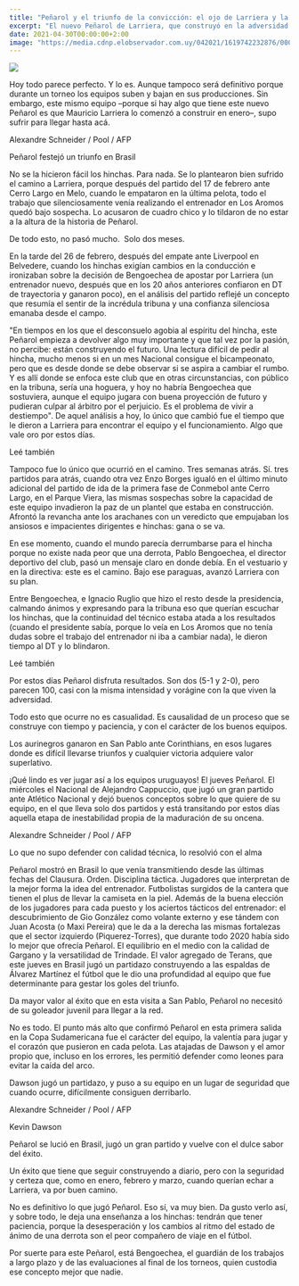 ```yaml
---
title: "Peñarol y el triunfo de la convicción: el ojo de Larriera y la espalda de Bengoechea"
excerpt: "El nuevo Peñarol de Larriera, que construyó en la adversidad del Clausura (blindado por el director deportivo y el presidente Ruglio), empieza a regar los campos con su mejor versión de fútbol y de carácter"
date: 2021-04-30T00:00:00+2:00
image: "https://media.cdnp.elobservador.com.uy/042021/1619742232876/000_9922H6.jpg?&amp;cw=600&amp;ch=365"
---
```



<img src="https://media.cdnp.elobservador.com.uy/042021/1619742232876/000_9922H6.jpg?&amp;cw=600&amp;ch=365">


Hoy todo parece perfecto. Y lo es. Aunque tampoco será definitivo porque durante un torneo los equipos suben y bajan en sus producciones. Sin embargo, este mismo equipo –porque si hay algo que tiene este nuevo Peñarol es que Mauricio Larriera lo comenzó a construir en enero–, supo sufrir para llegar hasta acá.





Alexandre Schneider / Pool / AFP


Peñarol festejó un triunfo en Brasil





No se la hicieron fácil los hinchas. Para nada. Se lo plantearon bien sufrido el camino a Larriera, porque después del partido del 17 de febrero ante Cerro Largo en Melo, cuando le empataron en la última pelota, todo el trabajo que silenciosamente venía realizando el entrenador en Los Aromos quedó bajo sospecha. Lo acusaron de cuadro chico y lo tildaron de no estar a la altura de la historia de Peñarol.


De todo esto, no pasó mucho.  Solo dos meses.


En la tarde del 26 de febrero, después del empate ante Liverpool en Belvedere, cuando los hinchas exigían cambios en la conducción e ironizaban sobre la decisión de Bengoechea de apostar por Larriera (un entrenador nuevo, después que en los 20 años anteriores confiaron en DT de trayectoria y ganaron poco), en el análisis del partido reflejé un concepto que resumía el sentir de la incrédula tribuna y una confianza silenciosa emanaba desde el campo.


"En tiempos en los que el desconsuelo agobia al espíritu del hincha, este Peñarol empieza a devolver algo muy importante y que tal vez por la pasión, no percibe: están construyendo el futuro. Una lectura difícil de pedir al hincha, mucho menos si en un mes Nacional consigue el bicampeonato, pero que es desde donde se debe observar si se aspira a cambiar el rumbo. Y es allí donde se enfoca este club que en otras circunstancias, con público en la tribuna, sería una hoguera, y hoy no habría Bengoechea que sostuviera, aunque el equipo jugara con buena proyección de futuro y pudieran culpar al árbitro por el perjuicio. Es el problema de vivir a destiempo". De aquel análisis a hoy, lo único que cambió fue el tiempo que le dieron a Larriera para encontrar el equipo y el funcionamiento. Algo que vale oro por estos días.


Leé también


Tampoco fue lo único que ocurrió en el camino. Tres semanas atrás. Sí. tres partidos para atrás, cuando otra vez Enzo Borges igualó en el último minuto adicional del partido de ida de la primera fase de Conmebol ante Cerro Largo, en el Parque Viera, las mismas sospechas sobre la capacidad de este equipo invadieron la paz de un plantel que estaba en construcción. Afrontó la revancha ante los arachanes con un veredicto que empujaban los ansiosos e impacientes dirigentes e hinchas: gana o se va.


En ese momento, cuando el mundo parecía derrumbarse para el hincha porque no existe nada peor que una derrota, Pablo Bengoechea, el director deportivo del club, pasó un mensaje claro en donde debía. En el vestuario y en la directiva: este es el camino. Bajo ese paraguas, avanzó Larriera con su plan.


Entre Bengoechea, e Ignacio Ruglio que hizo el resto desde la presidencia, calmando ánimos y expresando para la tribuna eso que querían escuchar los hinchas, que la continuidad del técnico estaba atada a los resultados (cuando el presidente sabía, porque lo veía en Los Aromos que no tenía dudas sobre el trabajo del entrenador ni iba a cambiar nada), le dieron tiempo al DT y lo blindaron.


Leé también


Por estos días Peñarol disfruta resultados. Son dos (5-1 y 2-0), pero parecen 100, casi con la misma intensidad y vorágine con la que viven la adversidad.


Todo esto que ocurre no es casualidad. Es causalidad de un proceso que se construye con tiempo y paciencia, y con el carácter de los buenos equipos.


Los aurinegros ganaron en San Pablo ante Corinthians, en esos lugares donde es difícil llevarse triunfos y cualquier victoria adquiere valor superlativo.


¡Qué lindo es ver jugar así a los equipos uruguayos! El jueves Peñarol. El miércoles el Nacional de Alejandro Cappuccio, que jugó un gran partido ante Atlético Nacional y dejó buenos conceptos sobre lo que quiere de su equipo, en el que lleva solo dos partidos y está transitando por estos días aquella etapa de inestabilidad propia de la maduración de su oncena.





Alexandre Schneider / Pool / AFP


Lo que no supo defender con calidad técnica, lo resolvió con el alma





Peñarol mostró en Brasil lo que venía transmitiendo desde las últimas fechas del Clausura. Orden. Disciplina táctica. Jugadores que interpretan de la mejor forma la idea del entrenador. Futbolistas surgidos de la cantera que tienen el plus de llevar la camiseta en la piel. Además de la buena elección de los jugadores para cada puesto y los aciertos tácticos del entrenador: el descubrimiento de Gio González como volante externo y ese tándem con Juan Acosta (o Maxi Pereira) que le da a la derecha las mismas fortalezas que el sector izquierdo (Piquerez-Torres), que durante todo 2020 había sido lo mejor que ofrecía Peñarol. El equilibrio en el medio con la calidad de Gargano y la versatilidad de Trindade. El valor agregado de Terans, que este jueves en Brasil jugó un partidazo construyendo a las espaldas de Álvarez Martínez el fútbol que le dio una profundidad al equipo que fue determinante para gestar los goles del triunfo.


Da mayor valor al éxito que en esta visita a San Pablo, Peñarol no necesitó de su goleador juvenil para llegar a la red.


No es todo. El punto más alto que confirmó Peñarol en esta primera salida en la Copa Sudamericana fue el carácter del equipo, la valentía para jugar y el corazón que pusieron en cada pelota. Las atajadas de Dawson y el amor propio que, incluso en los errores, les permitió defender como leones para evitar la caída del arco.


Dawson jugó un partidazo, y puso a su equipo en un lugar de seguridad que cuando ocurre, difícilmente consiguen derribarlo.





Alexandre Schneider / Pool / AFP


Kevin Dawson





Peñarol se lució en Brasil, jugó un gran partido y vuelve con el dulce sabor del éxito.


Un éxito que tiene que seguir construyendo a diario, pero con la seguridad y certeza que, como en enero, febrero y marzo, cuando querían echar a Larriera, va por buen camino.


No es definitivo lo que jugó Peñarol. Eso sí, va muy bien. Da gusto verlo así, y sobre todo, le deja una enseñanza a los hinchas: tendrán que tener paciencia, porque la desesperación y los cambios al ritmo del estado de ánimo de una derrota son el peor compañero de viaje en el fútbol.


Por suerte para este Peñarol, está Bengoechea, el guardián de los trabajos a largo plazo y de las evaluaciones al final de los torneos, quien custodia ese concepto mejor que nadie.





